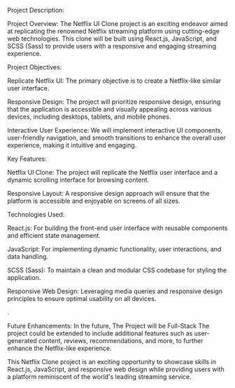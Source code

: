 
Project Description:

Project Overview:
The Netflix UI Clone project is an exciting endeavor aimed at replicating the renowned Netflix streaming platform using cutting-edge web technologies. This clone will be built using React.js, JavaScript, and SCSS (Sass) to provide users with a responsive and engaging streaming experience.

Project Objectives:

Replicate Netflix UI: The primary objective is to create a Netflix-like similar user interface.

Responsive Design: The project will prioritize responsive design, ensuring that the application is accessible and visually appealing across various devices, including desktops, tablets, and mobile phones.

Interactive User Experience: We will implement interactive UI components, user-friendly navigation, and smooth transitions to enhance the overall user experience, making it intuitive and engaging.

Key Features:

Netflix UI Clone: The project will replicate the Netflix user interface and a dynamic scrolling interface for browsing content.

Responsive Layout: A responsive design approach will ensure that the platform is accessible and enjoyable on screens of all sizes.


Technologies Used:

React.js: For building the front-end user interface with reusable components and efficient state management.

JavaScript: For implementing dynamic functionality, user interactions, and data handling.

SCSS (Sass): To maintain a clean and modular CSS codebase for styling the application.

Responsive Web Design: Leveraging media queries and responsive design principles to ensure optimal usability on all devices.

.

Future Enhancements:
In the future, The Project will be Full-Stack The project could be extended to include additional features such as user-generated content, reviews, recommendations, and more, to further enhance the Netflix-like experience.

This Netflix Clone project is an exciting opportunity to showcase  skills in React.js, JavaScript, and responsive web design while providing users with a platform reminiscent of the world's leading streaming service.
